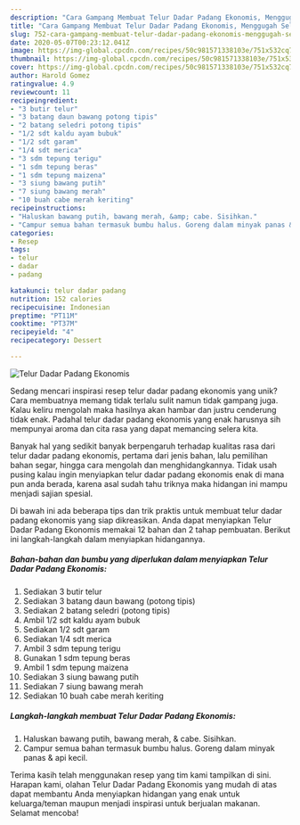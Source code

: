 ```yaml
---
description: "Cara Gampang Membuat Telur Dadar Padang Ekonomis, Menggugah Selera"
title: "Cara Gampang Membuat Telur Dadar Padang Ekonomis, Menggugah Selera"
slug: 752-cara-gampang-membuat-telur-dadar-padang-ekonomis-menggugah-selera
date: 2020-05-07T00:23:12.041Z
image: https://img-global.cpcdn.com/recipes/50c981571338103e/751x532cq70/telur-dadar-padang-ekonomis-foto-resep-utama.jpg
thumbnail: https://img-global.cpcdn.com/recipes/50c981571338103e/751x532cq70/telur-dadar-padang-ekonomis-foto-resep-utama.jpg
cover: https://img-global.cpcdn.com/recipes/50c981571338103e/751x532cq70/telur-dadar-padang-ekonomis-foto-resep-utama.jpg
author: Harold Gomez
ratingvalue: 4.9
reviewcount: 11
recipeingredient:
- "3 butir telur"
- "3 batang daun bawang potong tipis"
- "2 batang seledri potong tipis"
- "1/2 sdt kaldu ayam bubuk"
- "1/2 sdt garam"
- "1/4 sdt merica"
- "3 sdm tepung terigu"
- "1 sdm tepung beras"
- "1 sdm tepung maizena"
- "3 siung bawang putih"
- "7 siung bawang merah"
- "10 buah cabe merah keriting"
recipeinstructions:
- "Haluskan bawang putih, bawang merah, &amp; cabe. Sisihkan."
- "Campur semua bahan termasuk bumbu halus. Goreng dalam minyak panas &amp; api kecil."
categories:
- Resep
tags:
- telur
- dadar
- padang

katakunci: telur dadar padang 
nutrition: 152 calories
recipecuisine: Indonesian
preptime: "PT11M"
cooktime: "PT37M"
recipeyield: "4"
recipecategory: Dessert

---
```



![Telur Dadar Padang Ekonomis](https://img-global.cpcdn.com/recipes/50c981571338103e/751x532cq70/telur-dadar-padang-ekonomis-foto-resep-utama.jpg)

Sedang mencari inspirasi resep telur dadar padang ekonomis yang unik? Cara membuatnya memang tidak terlalu sulit namun tidak gampang juga. Kalau keliru mengolah maka hasilnya akan hambar dan justru cenderung tidak enak. Padahal telur dadar padang ekonomis yang enak harusnya sih mempunyai aroma dan cita rasa yang dapat memancing selera kita.

Banyak hal yang sedikit banyak berpengaruh terhadap kualitas rasa dari telur dadar padang ekonomis, pertama dari jenis bahan, lalu pemilihan bahan segar, hingga cara mengolah dan menghidangkannya. Tidak usah pusing kalau ingin menyiapkan telur dadar padang ekonomis enak di mana pun anda berada, karena asal sudah tahu triknya maka hidangan ini mampu menjadi sajian spesial.




Di bawah ini ada beberapa tips dan trik praktis untuk membuat telur dadar padang ekonomis yang siap dikreasikan. Anda dapat menyiapkan Telur Dadar Padang Ekonomis memakai 12 bahan dan 2 tahap pembuatan. Berikut ini langkah-langkah dalam menyiapkan hidangannya.

<!--inarticleads1-->

##### Bahan-bahan dan bumbu yang diperlukan dalam menyiapkan Telur Dadar Padang Ekonomis:

1. Sediakan 3 butir telur
1. Sediakan 3 batang daun bawang (potong tipis)
1. Sediakan 2 batang seledri (potong tipis)
1. Ambil 1/2 sdt kaldu ayam bubuk
1. Sediakan 1/2 sdt garam
1. Sediakan 1/4 sdt merica
1. Ambil 3 sdm tepung terigu
1. Gunakan 1 sdm tepung beras
1. Ambil 1 sdm tepung maizena
1. Sediakan 3 siung bawang putih
1. Sediakan 7 siung bawang merah
1. Sediakan 10 buah cabe merah keriting




<!--inarticleads2-->

##### Langkah-langkah membuat Telur Dadar Padang Ekonomis:

1. Haluskan bawang putih, bawang merah, &amp; cabe. Sisihkan.
1. Campur semua bahan termasuk bumbu halus. Goreng dalam minyak panas &amp; api kecil.




Terima kasih telah menggunakan resep yang tim kami tampilkan di sini. Harapan kami, olahan Telur Dadar Padang Ekonomis yang mudah di atas dapat membantu Anda menyiapkan hidangan yang enak untuk keluarga/teman maupun menjadi inspirasi untuk berjualan makanan. Selamat mencoba!
